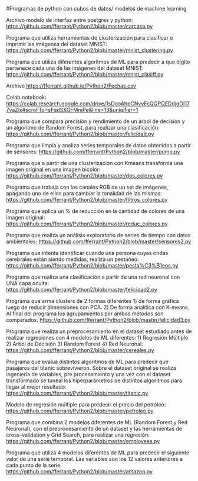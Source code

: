 #Programas de python con cubos de datos/ modelos de machine learning

Archivo modelo de interfaz entre postgres y python:
https://github.com/fferrant/Python2/blob/master/carcasa.py

Programa que utiliza herramientas de clusterización para clasificar e imprimir las imágenes del dataset MNIST:
https://github.com/fferrant/Python2/blob/master/mnist_clustering.py

Programa que utiliza diferentes algoritmos de ML para predecir a que dígito pertenece cada una de las imágenes del dataset MNIST:
https://github.com/fferrant/Python2/blob/master/mnist_clasiff.py

Archivo
https://fferrant.github.io/Python2/Fechas.csv

Colab notebook:
https://colab.research.google.com/drive/1sDgoAhpCNvyFcQQPQEDdjgOI177vaZix#scrollTo=sFqdSXGFMmPe&line=13&uniqifier=1

Programa que compara precisión y rendimiento de un árbol de decisión y un algoritmo de Random Forest, para realizar una clasificación:
https://github.com/fferrant/Python2/blob/master/felicidad.py

Programa que limpia y analiza series temporales de datos obtenidos a partir de sensores:
https://github.com/fferrant/Python2/blob/master/pump.py

Programa que a partir de una clusterización con Kmeans transforma una imagen original en una imagen bicolor:
https://github.com/fferrant/Python2/blob/master/dos_colores.py

Programa que trabaja con los canales RGB de un set de imágenes, apagando uno de ellos para cambiar la tonalidad de las mismas:
https://github.com/fferrant/Python2/blob/master/filtros_colores.py

Programa que aplica un % de reducción en la cantidad de colores de una imagen original:
https://github.com/fferrant/Python2/blob/master/reduc_colores.py

Programa que realiza un análisis exploratorio de series de tiempo con datos ambientales:
https://github.com/fferrant/Python2/blob/master/sensores2.py

Programa que intenta identificar cuando una persona cuyas ondas cerebrales están siendo medidas, realiza un pestañeo:
https://github.com/fferrant/Python2/blob/master/pesta%C3%B1eos.py

Programa que realiza una clasificación a partir de una red neuronal con UNA capa oculta:
https://github.com/fferrant/Python2/blob/master/felicidad2.py

Programa que arma clusters de 2 formas diferentes 1) de forma gráfica luego de reducir dimensiones con PCA. 2) De forma analítica con K-means. Al final del programa los agrupamientos por ambos métodos son comparados.
https://github.com/fferrant/Python2/blob/master/felicidad3.py

Programa que realiza un preprocesamiento en el dataset estudiado antes de realizar regresiones con 4 modelos de ML diferentes: 1) Regresión Múltiple 2) Árbol de Decisión 3) Random Forest 4) Red Neuronal:
https://github.com/fferrant/Python2/blob/master/cereales.py

Programa que evaluá distintos algoritmos de ML para predecir que pasajeros del titanic sobrevivieron. Sobre el dataset original se realiza ingeniería de variables, pre procesamiento y una vez con el dataset transformado se tuneal los hiperparámetros de distintos algoritmos para llegar al mejor resultado:
https://github.com/fferrant/Python2/blob/master/titanic.py


Modelo de regresión múltiple para predecir el precio del petróleo:
https://github.com/fferrant/Python2/blob/master/petroleo.py

Programa que combina 2 modelos diferentes de ML (Random Forest y Red Neuronal), con el preprocesamiento de un dataset y las herramientas de cross-validation y Grid Search, para realizar una regresión:
https://github.com/fferrant/Python2/blob/master/employees.py

Programa que utiliza 4 modelos diferentes de ML para predecir el siguiente valor de una serie temporal. Las variables son los 12 valores anteriores a cada punto de la serie:
https://github.com/fferrant/Python2/blob/master/amazon.py
